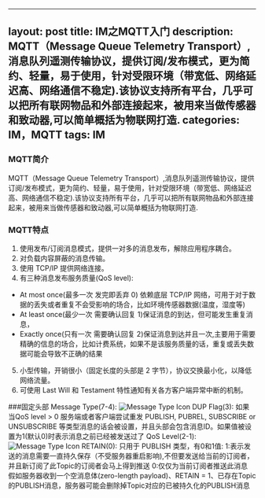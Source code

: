 
---
layout: post
title: IM之MQTT入门
description: MQTT（Message Queue Telemetry Transport）,消息队列遥测传输协议，提供订阅/发布模式，更为简约、轻量，易于使用，针对受限环境（带宽低、网络延迟高、网络通信不稳定).该协议支持所有平台，几乎可以把所有联网物品和外部连接起来，被用来当做传感器和致动器,可以简单概括为物联网打造.
categories: IM，MQTT
tags: IM
---
### MQTT简介

 MQTT（Message Queue Telemetry Transport）,消息队列遥测传输协议，提供订阅/发布模式，更为简约、轻量，易于使用，针对受限环境（带宽低、网络延迟高、网络通信不稳定).该协议支持所有平台，几乎可以把所有联网物品和外部连接起来，被用来当做传感器和致动器,可以简单概括为物联网打造.

### MQTT特点

1. 使用发布/订阅消息模式，提供一对多的消息发布，解除应用程序耦合。
2. 对负载内容屏蔽的消息传输。
3. 使用 TCP/IP 提供网络连接。
4. 有三种消息发布服务质量(QoS level):
*    At most once(最多一次 发完即丢弃 0) 依赖底层 TCP/IP 网络，可用于对于数据的丢失或者重复不会受影响的场合，比如环境传感器数据(温度，湿度等)
*    At least once(最少一次 需要确认回复 1)保证消息的到达，但可能发生重复消息，
*    Exactly once(只有一次 需要确认回复 2)保证消息到达并且一次,主要用于需要精确的信息的场合，比如计费系统，如果不是该服务质量的话，重复或丢失数据可能会导致不正确的结果
5. 小型传输，开销很小（固定长度的头部是 2 字节），协议交换最小化，以降低网络流量。
6. 可使用 Last Will 和 Testament 特性通知有关各方客户端异常中断的机制。

###固定头部
    Message Type(7-4):
    ![Message Type Icon](http://i1.piimg.com/4851/593394d30e6a36c7.png)
    DUP Flag(3):
    如果当QoS level > 0 服务端或者客户端尝试重发 PUBLISH, PUBREL, SUBSCRIBE or UNSUBSCRIBE 等类型消息的话会被设置，并且头部会包含消息ID。如果值被设置为1(默认0)时表示消息之前已经被发送过了
    QoS Level(2-1):
        ![Message Type Icon](http://i1.piimg.com/4851/748e13997c537a81.png)
    RETAIN(0):
    只用于 PUBLISH 类型，有0和1值:
    1:表示发送的消息需要一直持久保存（不受服务器重启影响),不但要发送给当前的订阅者，并且新订阅了此Topic的订阅者会马上得到推送
    0:仅仅为当前订阅者推送此消息
    假如服务器收到一个空消息体(zero-length payload)、RETAIN = 1、已存在Topic的PUBLISH消息，服务器可能会删除掉Topic对应的已被持久化的PUBLISH消息



